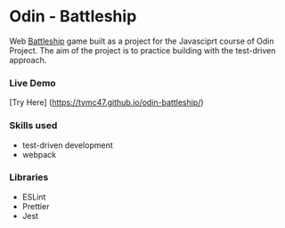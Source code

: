 # Odin - Battleship

Web [Battleship](<https://en.wikipedia.org/wiki/Battleship_(game)>) game built as a project for the Javasciprt course of Odin Project. The aim of the project is to practice building with the test-driven approach.

### Live Demo

[Try Here] (https://tymc47.github.io/odin-battleship/)

### Skills used

- test-driven development
- webpack

### Libraries

- ESLint
- Prettier
- Jest
